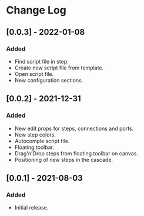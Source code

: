 # Change Log

## [0.0.3] - 2022-01-08
### Added
- Find script file in step.
- Create new script file from template.
- Open script file.
- New configuration sections.

## [0.0.2] - 2021-12-31
### Added
- New edit props for steps, connections and ports.
- New step colors.
- Autocomple script file.
- Floating toolbar.
- Drag'n'Drop steps from floating toolbar on canvas.
- Positioning of new steps in the cascade.

## [0.0.1] - 2021-08-03
### Added
- Initial release.
